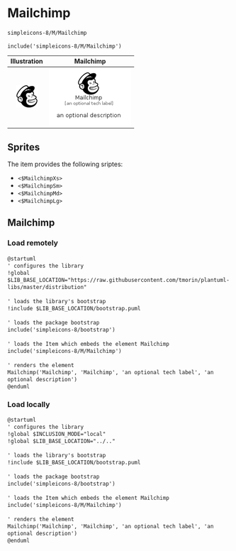 # Mailchimp


```text
simpleicons-8/M/Mailchimp
```

```text
include('simpleicons-8/M/Mailchimp')
```



| Illustration | Mailchimp |
| :---: | :---: |
| ![illustration for Illustration](../../simpleicons-8/M/Mailchimp.png) | ![illustration for Mailchimp](../../simpleicons-8/M/Mailchimp.Local.png) |



## Sprites
The item provides the following sriptes:

- `<$MailchimpXs>`
- `<$MailchimpSm>`
- `<$MailchimpMd>`
- `<$MailchimpLg>`





## Mailchimp

### Load remotely
```plantuml
@startuml
' configures the library
!global $LIB_BASE_LOCATION="https://raw.githubusercontent.com/tmorin/plantuml-libs/master/distribution"

' loads the library's bootstrap
!include $LIB_BASE_LOCATION/bootstrap.puml

' loads the package bootstrap
include('simpleicons-8/bootstrap')

' loads the Item which embeds the element Mailchimp
include('simpleicons-8/M/Mailchimp')

' renders the element
Mailchimp('Mailchimp', 'Mailchimp', 'an optional tech label', 'an optional description')
@enduml
```

### Load locally
```plantuml
@startuml
' configures the library
!global $INCLUSION_MODE="local"
!global $LIB_BASE_LOCATION="../.."

' loads the library's bootstrap
!include $LIB_BASE_LOCATION/bootstrap.puml

' loads the package bootstrap
include('simpleicons-8/bootstrap')

' loads the Item which embeds the element Mailchimp
include('simpleicons-8/M/Mailchimp')

' renders the element
Mailchimp('Mailchimp', 'Mailchimp', 'an optional tech label', 'an optional description')
@enduml
```

